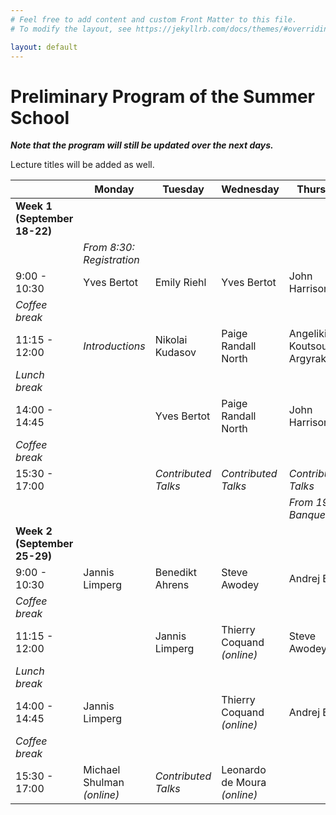 ```yaml
---
# Feel free to add content and custom Front Matter to this file.
# To modify the layout, see https://jekyllrb.com/docs/themes/#overriding-theme-defaults

layout: default
---
```


# Preliminary Program of the Summer School #

***Note that the program will still be updated over the next days.***

Lecture titles will be added as well.

|                              | Monday                         | Tuesday             | Wednesday           | Thursday                     | Friday              |
|------------------------------|--------------------------------|---------------------|---------------------|------------------------------|---------------------|
| **Week 1 (September 18-22)** |
|                              | *From 8:30:<br> Registration*  | 
| 9:00 - 10:30                 | Yves Bertot                    | Emily Riehl         | Yves Bertot         | John Harrison                | John Harrison       |
| *Coffee break*
| 11:15 - 12:00                | *Introductions*                | Nikolai Kudasov     | Paige Randall North | Angeliki Koutsoukou-Argyraki | Paige Randall North |
| *Lunch break*
| 14:00 - 14:45                |                                | Yves Bertot         | Paige Randall North | John Harrison                | Angeliki Koutsoukou-Argyraki |
| *Coffee break*
| 15:30 - 17:00                |                                | *Contributed Talks* | *Contributed Talks* | *Contributed Talks*
|                              |                                |                     |                     | *From 19:00:<br> Banquet*
| **Week 2 (September 25-29)** |
| 9:00 - 10:30                 | Jannis Limperg                 | Benedikt Ahrens     | Steve Awodey                 | Andrej Bauer                 |
| *Coffee break*
| 11:15 - 12:00                |                                | Jannis Limperg      | Thierry Coquand *(online)*   | Steve Awodey                 |
| *Lunch break*
| 14:00 - 14:45                | Jannis Limperg                 |                     | Thierry Coquand *(online)*   | Andrej Bauer                 |
| *Coffee break*
| 15:30 - 17:00                | Michael Shulman *(online)*     | *Contributed Talks* | Leonardo de Moura *(online)* |                              |
